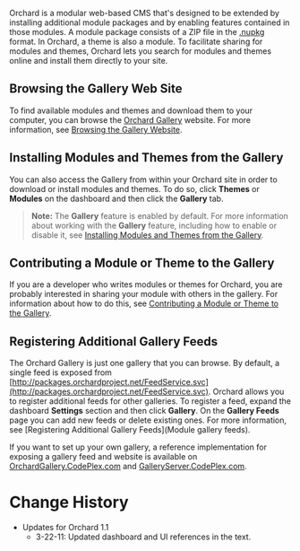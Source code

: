 
Orchard is a modular web-based CMS that's designed to be extended by installing additional module packages and by enabling features contained in those modules. A module package consists of a ZIP file in the [.nupkg](http://nuget.codeplex.com) format. In Orchard, a theme is also a module. To facilitate sharing for modules and themes, Orchard lets you search for modules and themes online and install them directly to your site.

## Browsing the Gallery Web Site
To find available modules and themes and download them to your computer, you can browse the [Orchard Gallery](http://gallery.orchardproject.net/) website.  For more information, see [Browsing the Gallery Website](Browsing-the-gallery-web-site).

## Installing Modules and Themes from the Gallery
You can also access the Gallery from within your Orchard site in order to download or install modules and themes. To do so, click **Themes** or **Modules** on the dashboard and then click the **Gallery** tab.  

> **Note:**  The **Gallery** feature is enabled by default. For more information about working with the **Gallery** feature, including how to enable or disable it, see [Installing Modules and Themes from the Gallery](Installing-modules-and-themes-from-the-gallery).

## Contributing a Module or Theme to the Gallery
If you are a developer who writes modules or themes for Orchard, you are probably interested in sharing your module with others in the gallery. For information about how to do this, see [Contributing a Module or Theme to the Gallery](Contributing-a-module-or-theme-to-the-gallery).

## Registering Additional Gallery Feeds
The Orchard Gallery is just one gallery that you can browse. By default, a single feed is exposed from [http://packages.orchardproject.net/FeedService.svc](http://packages.orchardproject.net/FeedService.svc). Orchard allows you to register additional feeds for other galleries. To register a feed, expand the dashboard **Settings** section and then click **Gallery**.  On the **Gallery Feeds** page you can add new feeds or delete existing ones. For more information, see [Registering Additional Gallery Feeds](Module gallery feeds).

If you want to set up your own gallery, a reference implementation for exposing a gallery feed and website is available on [OrchardGallery.CodePlex.com](http://orchardgallery.codeplex.com) and [GalleryServer.CodePlex.com](http://galleryserver.codeplex.com).  
  
  
  

# Change History
* Updates for Orchard 1.1
    * 3-22-11: Updated dashboard and UI references in the text. 
